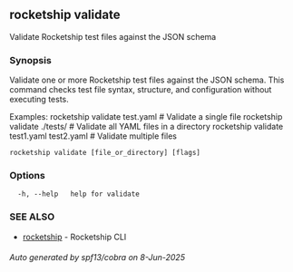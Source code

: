 ## rocketship validate

Validate Rocketship test files against the JSON schema

### Synopsis

Validate one or more Rocketship test files against the JSON schema.
This command checks test file syntax, structure, and configuration without executing tests.

Examples:
  rocketship validate test.yaml                    # Validate a single file
  rocketship validate ./tests/                     # Validate all YAML files in a directory
  rocketship validate test1.yaml test2.yaml       # Validate multiple files

```
rocketship validate [file_or_directory] [flags]
```

### Options

```
  -h, --help   help for validate
```

### SEE ALSO

* [rocketship](rocketship.md)	 - Rocketship CLI

###### Auto generated by spf13/cobra on 8-Jun-2025
